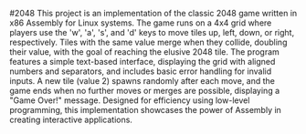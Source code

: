 #2048
This project is an implementation of the classic 2048 game written in x86 Assembly for Linux systems. The game runs on a 4x4 grid where players use the 'w', 'a', 's', and 'd' keys to move tiles up, left, down, or right, respectively. Tiles with the same value merge when they collide, doubling their value, with the goal of reaching the elusive 2048 tile. The program features a simple text-based interface, displaying the grid with aligned numbers and separators, and includes basic error handling for invalid inputs. A new tile (value 2) spawns randomly after each move, and the game ends when no further moves or merges are possible, displaying a "Game Over!" message. Designed for efficiency using low-level programming, this implementation showcases the power of Assembly in creating interactive applications.
